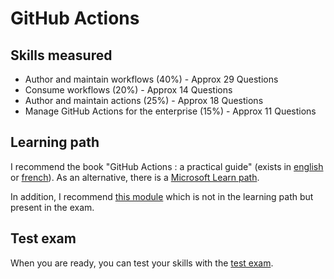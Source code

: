# GitHub Actions

## Skills measured

- Author and maintain workflows (40%) - Approx 29 Questions
- Consume workflows (20%) - Approx 14 Questions
- Author and maintain actions (25%) - Approx 18 Questions
- Manage GitHub Actions for the enterprise (15%) - Approx 11 Questions

## Learning path

I recommend the book "GitHub Actions : a practical guide" (exists in [english](https://www.amazon.com/GitHub-Actions-practical-Louis-Guillaume-MORAND-ebook/dp/B09D3Z3Y48) or [french](https://www.amazon.fr/GitHub-Actions-pratique-Louis-Guillaume-MORAND/dp/2957832941/)). As an alternative, there is a [Microsoft Learn path](https://docs.microsoft.com/en-us/learn/paths/automate-workflow-github-actions/).

In addition, I recommend [this module](https://docs.microsoft.com/en-us/learn/modules/manage-github-actions-enterprise/introduction) which is not in the learning path but present in the exam.

## Test exam

When you are ready, you can test your skills with the [test exam](../exams/github-actions.md).
